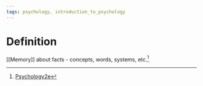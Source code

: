 ```yaml
---
tags: psychology, introduction_to_psychology
---
```


# Definition

[[Memory]] about facts - concepts, words, systems, etc.[^1]

[^1]: [Psychology2e](zotero://open-pdf/library/items/SSTBV7L5?page=264)